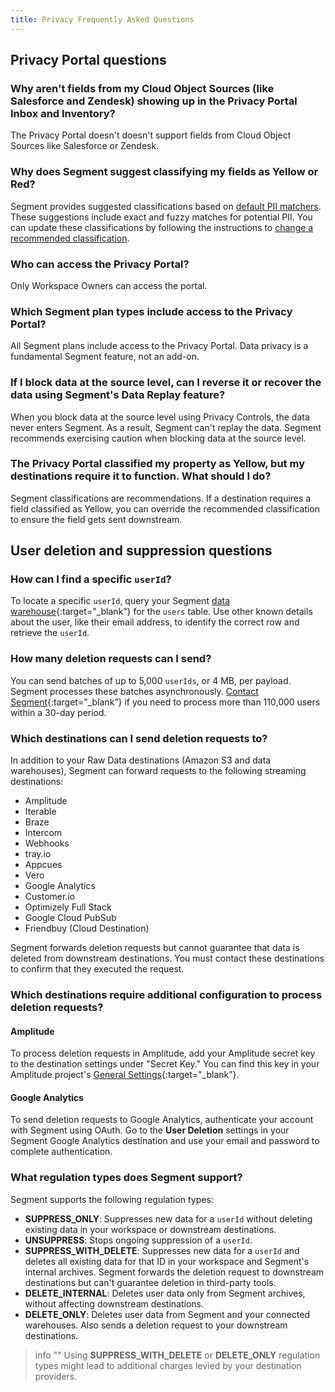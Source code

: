 ```yaml
---
title: Privacy Frequently Asked Questions
---
```


## Privacy Portal questions

### Why aren't fields from my Cloud Object Sources (like Salesforce and Zendesk) showing up in the Privacy Portal Inbox and Inventory?

The Privacy Portal doesn't doesn't support fields from Cloud Object Sources like Salesforce or Zendesk.

### Why does Segment suggest classifying my fields as Yellow or Red?

Segment provides suggested classifications based on [default PII matchers](/docs/privacy/portal/#default-pii-matchers). These suggestions include exact and fuzzy matches for potential PII. You can update these classifications by following the instructions to [change a recommended classification](/docs/privacy/portal/#change-a-recommended-classification).

### Who can access the Privacy Portal?

Only Workspace Owners can access the portal.

### Which Segment plan types include access to the Privacy Portal?

All Segment plans include access to the Privacy Portal. Data privacy is a fundamental Segment feature, not an add-on.

### If I block data at the source level, can I reverse it or recover the data using Segment's Data Replay feature?

When you block data at the source level using Privacy Controls, the data never enters Segment. As a result, Segment can't replay the data. Segment recommends exercising caution when blocking data at the source level.

### The Privacy Portal classified my property as Yellow, but my destinations require it to function. What should I do?

Segment classifications are recommendations. If a destination requires a field classified as Yellow, you can override the recommended classification to ensure the field gets sent downstream.

## User deletion and suppression questions

### How can I find a specific `userId`?

To locate a specific `userId`, query your Segment [data warehouse](https://segment.com/warehouses){:target="_blank”} for the `users` table. Use other known details about the user, like their email address, to identify the correct row and retrieve the `userId`.

### How many deletion requests can I send?

You can send batches of up to 5,000 `userIds`, or 4 MB, per payload. Segment processes these batches asynchronously. [Contact Segment](https://segment.com/help/contact/){:target="_blank”} if you need to process more than 110,000 users within a 30-day period.

### Which destinations can I send deletion requests to?

In addition to your Raw Data destinations (Amazon S3 and data warehouses), Segment can forward requests to the following streaming destinations:

- Amplitude
- Iterable
- Braze
- Intercom
- Webhooks
- tray.io
- Appcues
- Vero
- Google Analytics
- Customer.io
- Optimizely Full Stack
- Google Cloud PubSub
- Friendbuy (Cloud Destination)

Segment forwards deletion requests but cannot guarantee that data is deleted from downstream destinations. You must contact these destinations to confirm that they executed the request.

### Which destinations require additional configuration to process deletion requests?

#### Amplitude
To process deletion requests in Amplitude, add your Amplitude secret key to the destination settings under "Secret Key." You can find this key in your Amplitude project's [General Settings](https://help.amplitude.com/hc/en-us/articles/235649848-Settings){:target="_blank”}.


#### Google Analytics
To send deletion requests to Google Analytics, authenticate your account with Segment using OAuth. Go to the **User Deletion** settings in your Segment Google Analytics destination and use your email and password to complete authentication.


### What regulation types does Segment support?

Segment supports the following regulation types:
- **SUPPRESS_ONLY**: Suppresses new data for a `userId` without deleting existing data in your workspace or downstream destinations.
- **UNSUPPRESS**: Stops ongoing suppression of a `userId`.
- **SUPPRESS_WITH_DELETE**: Suppresses new data for a `userId` and deletes all existing data for that ID in your workspace and Segment's internal archives. Segment forwards the deletion request to downstream destinations but can't guarantee deletion in third-party tools.
- **DELETE_INTERNAL**: Deletes user data only from Segment archives, without affecting downstream destinations.
- **DELETE_ONLY**: Deletes user data from Segment and your connected warehouses. Also sends a deletion request to your downstream destinations.

> info ""
> Using **SUPPRESS_WITH_DELETE** or **DELETE_ONLY** regulation types might lead to additional charges levied by your destination providers.